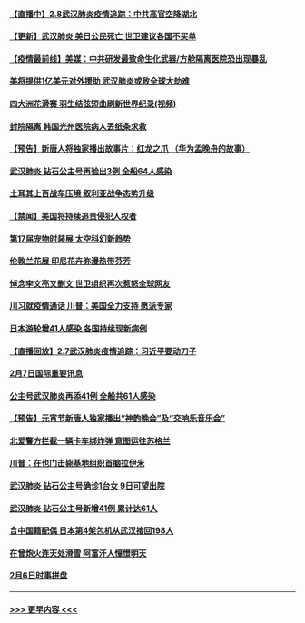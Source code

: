 #### [【直播中】2.8武汉肺炎疫情追踪：中共高官空降湖北](../pages/prog202/a102772618.md?t=02082222) 
#### [【更新】武汉肺炎 美日公民死亡 世卫建议各国不买单](../pages/prog202/a102770740.md?t=02082222) 
#### [【疫情最前线】美媒：中共研发最致命生化武器/方舱隔离医院恐出现暴乱](../pages/prog202/a102772439.md?t=02082222) 
#### [美将提供1亿美元对外援助 武汉肺炎或致全球大劫难](../pages/prog202/a102772361.md?t=02082222) 
#### [四大洲花滑赛 羽生结弦短曲刷新世界纪录(视频)](../pages/prog202/a102772341.md?t=02082222) 
#### [封院隔离 韩国光州医院病人丢纸条求救](../pages/prog202/a102772282.md?t=02082222) 
#### [【预告】新唐人将独家播出故事片：红龙之爪 （华为孟晚舟的故事）](../pages/prog202/a102767728.md?t=02082222) 
#### [武汉肺炎 钻石公主号再验出3例 全船64人感染](../pages/prog202/a102771726.md?t=02082222) 
#### [土耳其上百战车压境 叙利亚战争态势升级](../pages/prog202/a102772132.md?t=02082222) 
#### [【禁闻】美国将持续追责侵犯人权者](../pages/prog202/a102772042.md?t=02082222) 
#### [第17届宠物时装展 太空科幻新趋势](../pages/prog202/a102772033.md?t=02082222) 
#### [伦敦兰花展 印尼花卉弥漫热带芬芳](../pages/prog202/a102772026.md?t=02082222) 
#### [悼念李文亮又删文 世卫组织再次惹怒全球网友](../pages/prog202/a102771968.md?t=02082222) 
#### [川习就疫情通话 川普：美国全力支持 愿派专家](../pages/prog202/a102771930.md?t=02082222) 
#### [日本游轮增41人感染 各国持续现新病例](../pages/prog202/a102771912.md?t=02082222) 
#### [【直播回放】2.7武汉肺炎疫情追踪：习近平要动刀子](../pages/prog202/a102771649.md?t=02082222) 
#### [2月7日国际重要讯息](../pages/prog202/a102771747.md?t=02082222) 
#### [公主号武汉肺炎再添41例 全船共61人感染](../pages/prog202/a102771703.md?t=02082222) 
#### [【预告】元宵节新唐人独家播出“神韵晚会”及“交响乐音乐会”](../pages/prog202/a102767674.md?t=02082222) 
#### [北爱警方拦截一辆卡车绑炸弹 意图运往苏格兰](../pages/prog202/a102771609.md?t=02082222) 
#### [川普：在也门击毙基地组织首脑拉伊米](../pages/prog202/a102771528.md?t=02082222) 
#### [武汉肺炎 钻石公主号确诊1台女 9日可望出院](../pages/prog202/a102771518.md?t=02082222) 
#### [武汉肺炎 钻石公主号新增41例 累计达61人](../pages/prog202/a102771486.md?t=02082222) 
#### [含中国籍配偶 日本第4架包机从武汉接回198人](../pages/prog202/a102771472.md?t=02082222) 
#### [在曾炮火连天处滑雪 阿富汗人憧憬明天](../pages/prog202/a102771290.md?t=02082222) 
#### [2月6日时事拼盘](../pages/prog202/a102771225.md?t=02082222) 

----
#### [ >>> 更早内容 <<< ](../indexes/prog202-earlier.md)
